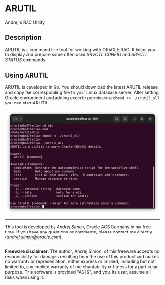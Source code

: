 # ARUTIL
Andrej's RAC Utility

## Description

ARUTIL is a command line tool for working with ORACLE RAC. It helps you to display and prepare some often used *SRVCTL CONFIG* and *SRVCTL STATUS* commands.

## Using ARUTIL

ARUTIL is developed in Go. You should download the latest ARUTIL release and copy the corresponding file to your Linux database server. After setting Oracle environment and adding execute permissions `chmod +x ./arutil_ol7` you can start ARUTIL.


![Start ARUTIL](https://github.com/asimondev/arutil/blob/master/screenshots/arutil_start.png)


***

This tool is developed by *Andrej Simon*, Oracle ACS Germany in my free time. If you have any 
questions or comments, please contact me directly (*andrej.simon@oracle.com*).

***

**Freeware disclaimer**: The author, Andrej Simon, of this freeware accepts no responsibility for 
damages resulting from the use of this product and makes no warranty or representation, 
either express or implied, including but not limited to, any implied warranty of merchantability 
or fitness for a particular purpose. This software is provided "AS IS", and you, its user, 
assume all risks when using it.